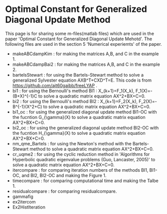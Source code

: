 # Optimal Constant for Generalized Diagonal Update Method
This page is for sharing some m-files(matlab files) which are used in the paper 'Optimal Constant for Generalized Diagonal Update Mehotd'.
The following files are used in the section 5 'Numerical experiemts' of the paper.
- makeABCdampKim : for making the matrices A,B, and C in the example 1.
- makeABCdampBai2 : for making the matrices A,B, and C in the example 2.
- bartelsStewart : for using the Bartels-Stewart method to solve a generalized Sylvester equation AXB^T+CXD^T=E. This code is from https://github.com/ajt60gaibb/freeLYAP .
- bi1 : for using the Bernoulli's method BI1 : X_{k+1}=F_1(X_k), F_1(X)=-(B+X)^{-1}C to solve a quadratic matrix equation AX^2+BX+C=0.
- bi2 : for using the Bernoulli's method BI2 : X_{k+1}=F_2(X_k), F_2(X)=-B^{-1}(X^2+C) to solve a quadratic matrix equation AX^2+BX+C=0.
- bi1_oc : for using the generalized diagonal update method BI1-OC with the fucntion G_{\gamma}(X) to solve a quadratic matrix equation AX^2+BX+C=0.
- bi2_oc : for using the generalized diagonal update method BI2-OC with the fucntion H_{\gamma}(X) to solve a quadratic matrix equation AX^2+BX+C=0.
- nm_qme_Bartels : for using the Newton's method with the Bartels-Stewart method to solve a quadratic matrix equation AX^2+BX+C=0.
- cr_uqme2 : for using the cyclic reduction method in 'Algorithms for Hyperbolic quadratic eigenvalue problems (Guo, Lancaster, 2005)' to solve a quadratic matrix equation AX^2+BX+C=0.
- itercompare : for comparing iteration numbers of the methods BI1, BI1-OC, and BI2, BI2-OC and making the Figure 1.
- timecompare : for comparing computational time and making the Talbe 1.
- residualcompare : for comparing residualcompare.
- gammafig
- ex2itercom
- Ex2HistIteration
